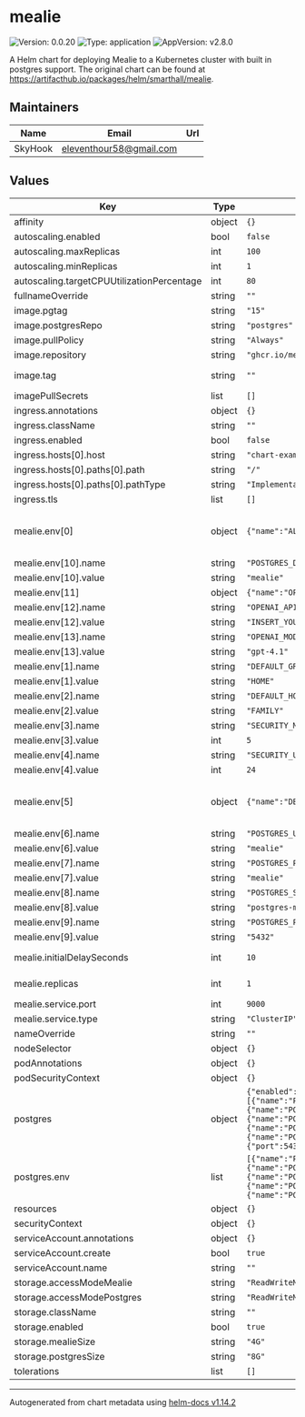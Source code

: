 # mealie

![Version: 0.0.20](https://img.shields.io/badge/Version-0.0.20-informational?style=flat-square) ![Type: application](https://img.shields.io/badge/Type-application-informational?style=flat-square) ![AppVersion: v2.8.0](https://img.shields.io/badge/AppVersion-v2.8.0-informational?style=flat-square)

A Helm chart for deploying Mealie to a Kubernetes cluster with built in postgres support. The original chart can be found at https://artifacthub.io/packages/helm/smarthall/mealie.

## Maintainers

| Name | Email | Url |
| ---- | ------ | --- |
| SkyHook | <eleventhour58@gmail.com> |  |

## Values

| Key | Type | Default | Description |
|-----|------|---------|-------------|
| affinity | object | `{}` |  |
| autoscaling.enabled | bool | `false` |  |
| autoscaling.maxReplicas | int | `100` |  |
| autoscaling.minReplicas | int | `1` |  |
| autoscaling.targetCPUUtilizationPercentage | int | `80` |  |
| fullnameOverride | string | `""` |  |
| image.pgtag | string | `"15"` | Which version of postgres to use if enabled |
| image.postgresRepo | string | `"postgres"` |  |
| image.pullPolicy | string | `"Always"` | The pull policy for mealie images |
| image.repository | string | `"ghcr.io/mealie-recipes/mealie"` | The repository for docker images to use |
| image.tag | string | `""` | Override the default app version with another version |
| imagePullSecrets | list | `[]` |  |
| ingress.annotations | object | `{}` |  |
| ingress.className | string | `""` |  |
| ingress.enabled | bool | `false` |  |
| ingress.hosts[0].host | string | `"chart-example.local"` |  |
| ingress.hosts[0].paths[0].path | string | `"/"` |  |
| ingress.hosts[0].paths[0].pathType | string | `"ImplementationSpecific"` |  |
| ingress.tls | list | `[]` |  |
| mealie.env[0] | object | `{"name":"ALLOW_SIGNUP","value":false}` | Basic environment variables for mealie, more can be found at https://docs.mealie.io/documentation/getting-started/installation/backend-config/ |
| mealie.env[10].name | string | `"POSTGRES_DB"` |  |
| mealie.env[10].value | string | `"mealie"` |  |
| mealie.env[11] | object | `{"name":"OPENAI_BASE_URL","value":"INSERT_YOUR_OPENAI_BASE_URL_HERE"}` | OpenAI API configuration |
| mealie.env[12].name | string | `"OPENAI_API_KEY"` |  |
| mealie.env[12].value | string | `"INSERT_YOUR_OPENAI_API_KEY_HERE"` |  |
| mealie.env[13].name | string | `"OPENAI_MODEL"` |  |
| mealie.env[13].value | string | `"gpt-4.1"` |  |
| mealie.env[1].name | string | `"DEFAULT_GROUP"` |  |
| mealie.env[1].value | string | `"HOME"` |  |
| mealie.env[2].name | string | `"DEFAULT_HOUSEHOLD"` |  |
| mealie.env[2].value | string | `"FAMILY"` |  |
| mealie.env[3].name | string | `"SECURITY_MAX_LOGIN_ATTEMPTS"` |  |
| mealie.env[3].value | int | `5` |  |
| mealie.env[4].name | string | `"SECURITY_USER_LOCKOUT_TIME"` |  |
| mealie.env[4].value | int | `24` |  |
| mealie.env[5] | object | `{"name":"DB_ENGINE","value":"sqlite"}` | Postgres Variables, to use postgres, change DB_ENGINE to postgres. The other variables are set to use the included postgres database by default. |
| mealie.env[6].name | string | `"POSTGRES_USER"` |  |
| mealie.env[6].value | string | `"mealie"` |  |
| mealie.env[7].name | string | `"POSTGRES_PASSWORD"` |  |
| mealie.env[7].value | string | `"mealie"` |  |
| mealie.env[8].name | string | `"POSTGRES_SERVER"` |  |
| mealie.env[8].value | string | `"postgres-mealie"` |  |
| mealie.env[9].name | string | `"POSTGRES_PORT"` |  |
| mealie.env[9].value | string | `"5432"` |  |
| mealie.initialDelaySeconds | int | `10` | The initial delay for the liveness and readiness probes for mealie |
| mealie.replicas | int | `1` | The number of api replicas to run. Only set above 1 if using postgres |
| mealie.service.port | int | `9000` |  |
| mealie.service.type | string | `"ClusterIP"` |  |
| nameOverride | string | `""` |  |
| nodeSelector | object | `{}` |  |
| podAnnotations | object | `{}` |  |
| podSecurityContext | object | `{}` |  |
| postgres | object | `{"enabled":false,"env":[{"name":"PGDATA","value":"/var/lib/postgresql/data/pgdata"},{"name":"POSTGRES_USER","value":"mealie"},{"name":"POSTGRES_PASSWORD","value":"mealie"},{"name":"POSTGRES_DB","value":"mealie"},{"name":"PG_USER","value":"mealie"}],"initialDelaySeconds":10,"service":{"port":5432,"type":"ClusterIP"}}` | Set postgres to true if you want to use the included postgres database. |
| postgres.env | list | `[{"name":"PGDATA","value":"/var/lib/postgresql/data/pgdata"},{"name":"POSTGRES_USER","value":"mealie"},{"name":"POSTGRES_PASSWORD","value":"mealie"},{"name":"POSTGRES_DB","value":"mealie"},{"name":"PG_USER","value":"mealie"}]` | # Postgres environment variables, leave PGDATA unchanged unless you know what you are doing. |
| resources | object | `{}` |  |
| securityContext | object | `{}` |  |
| serviceAccount.annotations | object | `{}` |  |
| serviceAccount.create | bool | `true` |  |
| serviceAccount.name | string | `""` |  |
| storage.accessModeMealie | string | `"ReadWriteMany"` | The accessMode that is supported. |
| storage.accessModePostgres | string | `"ReadWriteMany"` |  |
| storage.className | string | `""` | The storage class to use |
| storage.enabled | bool | `true` | Enable storage that isn't emphemeral |
| storage.mealieSize | string | `"4G"` | The size of the storage to allocate |
| storage.postgresSize | string | `"8G"` |  |
| tolerations | list | `[]` |  |

----------------------------------------------
Autogenerated from chart metadata using [helm-docs v1.14.2](https://github.com/norwoodj/helm-docs/releases/v1.14.2)
